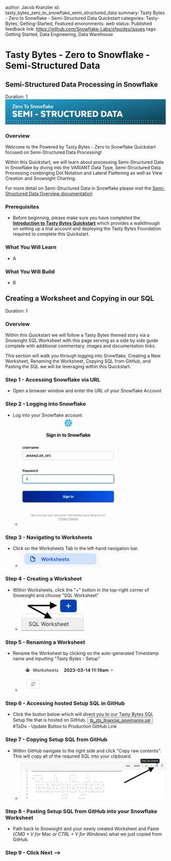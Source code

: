 author: Jacob Kranzler
id: tasty_bytes_zero_to_snowflake_semi_structured_data
summary: Tasty Bytes - Zero to Snowflake - Semi-Structured Data Quickstart
categories: Tasty-Bytes, Getting-Started, Featured
environments: web
status: Published 
feedback link: https://github.com/Snowflake-Labs/sfguides/issues
tags: Getting Started, Data Engineering, Data Warehouse

# Tasty Bytes - Zero to Snowflake - Semi-Structured Data
<!-- ------------------------ -->

## Semi-Structured Data Processing in Snowflake
Duration: 1
<img src = "assets/semi_structured_header.png">

### Overview
Welcome to the Powered by Tasty Bytes - Zero to Snowflake Quickstart focused on Semi-Structured Data Processing!

Within this Quickstart, we will learn about processing Semi-Structured Data in Snowflake by diving into the VARIANT Data Type, Semi-Structured Data Processing combinging Dot Notation and Lateral Flattening as well as View Creation and Snowsight Charting.

For more detail on Semi-Structured Data in Snowflake please visit the [Semi-Structured Data Overview documentation](https://docs.snowflake.com/en/user-guide/semistructured-concepts)

### Prerequisites
- Before beginning, please make sure you have completed the [**Introduction to Tasty Bytes Quickstart**](https://quickstarts.snowflake.com/guide/tasty_bytes_introduction/) which provides a walkthrough on setting up a trial account and deploying the Tasty Bytes Foundation required to complete this Quickstart.

### What You Will Learn
- A

### What You Will Build
- B

## Creating a Worksheet and Copying in our SQL
Duration: 1

### Overview
Within this Quickstart we will follow a Tasty Bytes themed story via a Snowsight SQL Worksheet with this page serving as a side by side guide complete with additional commentary, images and documentation links.

This section will walk you through logging into Snowflake, Creating a New Worksheet, Renaming the Worksheet, Copying SQL from GitHub, and Pasting the SQL we will be leveraging within this Quickstart.

### Step 1 - Accessing Snowflake via URL
- Open a browser window and enter the URL of your Snowflake Account 

### Step 2 - Logging into Snowflake
- Log into your Snowflake account.
    - <img src ="assets/log_into_snowflake.gif" width = "300"/>

### Step 3 - Navigating to Worksheets
- Click on the Worksheets Tab in the left-hand navigation bar.
    - <img src ="assets/worksheet_tab.png" width="250"/>

### Step 4 - Creating a Worksheet
- Within Worksheets, click the "+" button in the top-right corner of Snowsight and choose "SQL Worksheet"
    - <img src = "assets/+_sqlworksheet.png" width ="200">

### Step 5 - Renaming a Worksheet
- Rename the Worksheet by clicking on the auto-generated Timestamp name and inputting "Tasty Bytes - Setup"
    - <img src ="assets/rename_worksheet_tasty_bytes_setup.gif"/>

### Step 6 - Accessing hosted Setup SQL in GitHub
- Click the button below which will direct you to our Tasty Bytes SQL Setup file that is hosted on GitHub.
<button>[tb_zts_financial_governance.sql](https://github.com/sfc-gh-jkranzler/sfquickstarts/blob/master/site/sfguides/src/tasty_bytes_introduction/assets/tasty_bytes_introduction.sql)</button>
#ToDo - Update Button to Production GitHub Link

### Step 7 - Copying Setup SQL from GitHub
- Within GitHub navigate to the right side and click "Copy raw contents". This will copy all of the required SQL into your clipboard.
    - <img src ="assets/github_copy_raw_contents.png"/>

### Step 8 - Pasting Setup SQL from GitHub into your Snowflake Worksheet
- Path back to Snowsight and your newly created Worksheet and Paste (*CMD + V for Mac or CTRL + V for Windows*) what we just copied from GitHub.

### Step 9 - Click Next -->